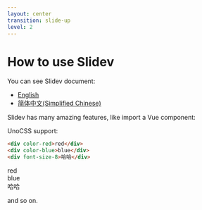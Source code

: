 ```yaml
---
layout: center
transition: slide-up
level: 2
---
```


# How to use Slidev

You can see Slidev document: 

- [English](https://sli.dev/guide/)
- [简体中文(Simplified Chinese)](https://cn.sli.dev/guide/)

Slidev has many amazing features, like import a Vue component:

<Counter :count="0"/>

UnoCSS support:

```html
<div color-red>red</div>
<div color-blue>blue</div>
<div font-size-8>哈哈</div>
```

<div color-red>red</div>
<div color-blue>blue</div>
<div font-size-8>哈哈</div>

and so on.